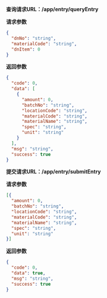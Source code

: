 **查询请求URL：/app/entry/queryEntry**

**请求参数**
```json
{
  "dnNo": "string",
  "materialCode": "string",
  "dnItem": 0
}
``` 
**返回参数**

```json
{
  "code": 0,
  "data": [
    {
      "amount": 0,
      "batchNo": "string",
      "locationCode": "string",
      "materialCode": "string",
      "materialName": "string",
      "spec": "string",
      "unit": "string"
    }
  ],
  "msg": "string",
  "success": true
}
```

**提交请求URL：/app/entry/submitEntry**

**请求参数**

```json
[{
  "amount": 0,
  "batchNo": "string",
  "locationCode": "string",
  "materialCode": "string",
  "materialName": "string",
  "spec": "string",
  "unit": "string"
}]
```

**返回参数**

```json
{
  "code": 0,
  "data": true,
  "msg": "string",
  "success": true
}
```